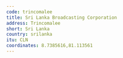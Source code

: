 ```yaml
---
code: trincomalee
title: Sri Lanka Broadcasting Corporation
address: Trincomalee
short: Sri Lanka
country: srilanka
itu: CLN
coordinates: 8.7385616,81.113561
---
```

